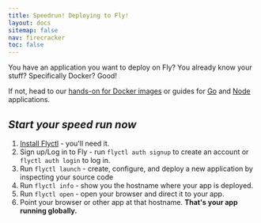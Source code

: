 ```yaml
---
title: Speedrun! Deploying to Fly!
layout: docs
sitemap: false
nav: firecracker
toc: false
---
```


You have an application you want to deploy on Fly? 
You already know your stuff? Specifically Docker? Good! 

If not, head to our [hands-on for Docker images](/docs/hands-on/start/) or guides for [Go](/docs/getting-started/golang/) and [Node](/docs/getting-started/node/) applications.

## _Start your speed run now_

1. [Install Flyctl](/docs/getting-started/installing-flyctl/) - you'll need it.
2. Sign up/Log in to Fly - run `flyctl auth signup` to create an account or `flyctl auth login` to log in.
3. Run `flyctl launch` - create, configure, and deploy a new application by inspecting your source code
4. Run `flyctl info` - show you the hostname where your app is deployed.
5. Run `flyctl open` - open your browser and direct it to your app.
6. Point your browser or other app at that hostname. **That's your app running globally.**

<figure class="w:full mt:6">
  <img src="/public/images/speedrun.jpg" srcset="/public/images/speedrun@2x.jpg 2x" alt="">
</figure>
